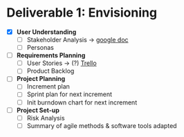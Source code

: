 # Deliverable 1: Envisioning

- [x] **User Understanding**
  * [ ] Stakeholder Analysis -> [google doc](https://docs.google.com/document/d/1ThdDXMoZCpIY7sr0umK5ffcSlPjXbnkTYiPUCqQXnyI/edit)
  * [ ] Personas
- [ ] **Requirements Planning**
   * [ ] User Stories  -> (?) [Trello](http://trello.com/)
   * [ ] Product Backlog 
- [ ] **Project Planning**
  * [ ] Increment plan
  * [ ] Sprint plan for next increment
  * [ ] Init burndown chart for next increment
- [ ] **Project Set-up**
  * [ ] Risk Analysis
  * [ ] Summary of agile methods & software tools adapted
